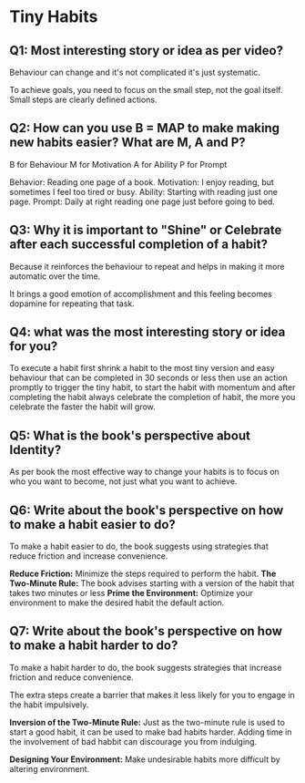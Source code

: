 # Tiny Habits  

## Q1: Most interesting story or idea as per video?  

Behaviour can change and it's not complicated it's just systematic.

To achieve goals, you need to focus on the small step, not the goal itself. Small steps are clearly defined actions.  

## Q2: How can you use B = MAP to make making new habits easier? What are M, A and P?  

B for Behaviour
M for Motivation
A for Ability
P for Prompt

Behavior: Reading one page of a book.
Motivation: I enjoy reading, but sometimes I feel too tired or busy.
Ability: Starting with reading just one page.
Prompt: Daily at right reading one page just before going to bed.  

## Q3: Why it is important to "Shine" or Celebrate after each successful completion of a habit?  

Because it reinforces the behaviour to repeat and helps in making it more automatic over the time.

It brings a good emotion of accomplishment and this feeling becomes dopamine for repeating that task.

## Q4: what was the most interesting story or idea for you?

To execute a habit first shrink a habit to the most tiny version and easy behaviour that can be completed in 30 seconds or less then use an action promptly to trigger the tiny habit, to start the habit with momentum and after completing the habit always celebrate the completion of habit, the more you celebrate the faster the habit will grow.  

## Q5: What is the book's perspective about Identity?

As per book the most effective way to change your habits is to focus on who you want to become, not just what you want to achieve.  

## Q6: Write about the book's perspective on how to make a habit easier to do?

To make a habit easier to do, the book suggests using strategies that reduce friction and increase convenience.

**Reduce Friction:** Minimize the steps required to perform the habit.
**The Two-Minute Rule:** The book advises starting with a version of the habit that takes two minutes or less
**Prime the Environment:** Optimize your environment to make the desired habit the default action.  


## Q7: Write about the book's perspective on how to make a habit harder to do?  

To make a habit harder to do, the book suggests strategies that increase friction and reduce convenience.

The extra steps create a barrier that makes it less likely for you to engage in the habit impulsively.

**Inversion of the Two-Minute Rule:** Just as the two-minute rule is used to start a good habit, it can be used to make bad habits harder. Adding time in the involvement of bad habbit can discourage you from indulging.

**Designing Your Environment:** Make undesirable habits more difficult by altering environment.  

